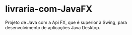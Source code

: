 # livraria-com-JavaFX
Projeto de Java com a Api FX, que é superior à Swing, para desenvolvimento de aplicações Java Desktop.
